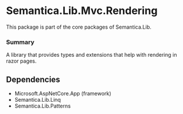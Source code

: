 # Semantica.Lib.Mvc.Rendering
This package is part of the core packages of Semantica.Lib.

### Summary

A library that provides types and extensions that help with rendering in razor pages.

## Dependencies

- Microsoft.AspNetCore.App (framework)
- Semantica.Lib.Linq
- Semantica.Lib.Patterns
